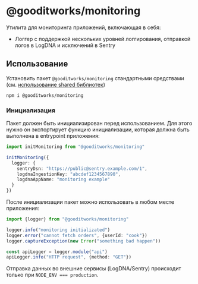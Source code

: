 # @gooditworks/monitoring

Утилита для мониторинга приложений, включающая в себя:

- Логгер с поддержкой нескольких уровней логгирования, отправкой логов в LogDNA и исключений в Sentry

## Использование

Установить пакет `@gooditworks/monitoring` стандартными средствами (см. [использование shared библиотек](readme.md#Использование))

```
npm i @gooditworks/monitoring
```

### Инициализация

Пакет должен быть инициализирован перед использованием. Для этого нужно он экспортирует функцию инициализации, которая должна быть выполнена в entrypoint приложения:

```typescript
import initMonitoring from "@gooditworks/monitoring"

initMonitoring({
  logger: {
    sentryDsn: "https://public@sentry.example.com/1",
    logdnaIngestionKey: "abcdef1234567890",
    logdnaAppName: "monitoring example"
  }
})
```

После инициализации пакет можно использовать в любом месте приложения:

```typescript
import {logger} from "@gooditworks/monitoring"

logger.info("monitoring initializated")
logger.error("cannot fetch orders", {userId: "cook"})
logger.captureException(new Error("something bad happen"))

const apiLogger = logger.module("api")
apiLogger.info("HTTP request", {method: "GET"})
```

Отправка данных во внешние сервисы (LogDNA/Sentry) происходит только при `NODE_ENV === production`.